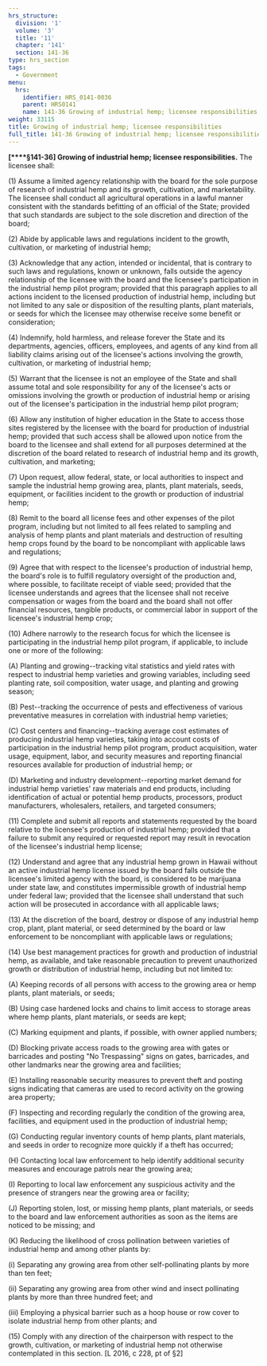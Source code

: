 ```yaml
---
hrs_structure:
  division: '1'
  volume: '3'
  title: '11'
  chapter: '141'
  section: 141-36
type: hrs_section
tags:
  - Government
menu:
  hrs:
    identifier: HRS_0141-0036
    parent: HRS0141
    name: 141-36 Growing of industrial hemp; licensee responsibilities
weight: 33115
title: Growing of industrial hemp; licensee responsibilities
full_title: 141-36 Growing of industrial hemp; licensee responsibilities
---
```

<a></a>**[****§141-36] Growing of industrial hemp; licensee responsibilities.** The licensee shall:

(1) Assume a limited agency relationship with the board for the sole purpose of research of industrial hemp and its growth, cultivation, and marketability. The licensee shall conduct all agricultural operations in a lawful manner consistent with the standards befitting of an official of the State; provided that such standards are subject to the sole discretion and direction of the board;

(2) Abide by applicable laws and regulations incident to the growth, cultivation, or marketing of industrial hemp;

(3) Acknowledge that any action, intended or incidental, that is contrary to such laws and regulations, known or unknown, falls outside the agency relationship of the licensee with the board and the licensee's participation in the industrial hemp pilot program; provided that this paragraph applies to all actions incident to the licensed production of industrial hemp, including but not limited to any sale or disposition of the resulting plants, plant materials, or seeds for which the licensee may otherwise receive some benefit or consideration;

(4) Indemnify, hold harmless, and release forever the State and its departments, agencies, officers, employees, and agents of any kind from all liability claims arising out of the licensee's actions involving the growth, cultivation, or marketing of industrial hemp;

(5) Warrant that the licensee is not an employee of the State and shall assume total and sole responsibility for any of the licensee's acts or omissions involving the growth or production of industrial hemp or arising out of the licensee's participation in the industrial hemp pilot program;

(6) Allow any institution of higher education in the State to access those sites registered by the licensee with the board for production of industrial hemp; provided that such access shall be allowed upon notice from the board to the licensee and shall extend for all purposes determined at the discretion of the board related to research of industrial hemp and its growth, cultivation, and marketing;

(7) Upon request, allow federal, state, or local authorities to inspect and sample the industrial hemp growing area, plants, plant materials, seeds, equipment, or facilities incident to the growth or production of industrial hemp;

(8) Remit to the board all license fees and other expenses of the pilot program, including but not limited to all fees related to sampling and analysis of hemp plants and plant materials and destruction of resulting hemp crops found by the board to be noncompliant with applicable laws and regulations;

(9) Agree that with respect to the licensee's production of industrial hemp, the board's role is to fulfill regulatory oversight of the production and, where possible, to facilitate receipt of viable seed; provided that the licensee understands and agrees that the licensee shall not receive compensation or wages from the board and the board shall not offer financial resources, tangible products, or commercial labor in support of the licensee's industrial hemp crop;

(10) Adhere narrowly to the research focus for which the licensee is participating in the industrial hemp pilot program, if applicable, to include one or more of the following:

(A) Planting and growing--tracking vital statistics and yield rates with respect to industrial hemp varieties and growing variables, including seed planting rate, soil composition, water usage, and planting and growing season;

(B) Pest--tracking the occurrence of pests and effectiveness of various preventative measures in correlation with industrial hemp varieties;

(C) Cost centers and financing--tracking average cost estimates of producing industrial hemp varieties, taking into account costs of participation in the industrial hemp pilot program, product acquisition, water usage, equipment, labor, and security measures and reporting financial resources available for production of industrial hemp; or

(D) Marketing and industry development--reporting market demand for industrial hemp varieties' raw materials and end products, including identification of actual or potential hemp products, processors, product manufacturers, wholesalers, retailers, and targeted consumers;

(11) Complete and submit all reports and statements requested by the board relative to the licensee's production of industrial hemp; provided that a failure to submit any required or requested report may result in revocation of the licensee's industrial hemp license;

(12) Understand and agree that any industrial hemp grown in Hawaii without an active industrial hemp license issued by the board falls outside the licensee's limited agency with the board, is considered to be marijuana under state law, and constitutes impermissible growth of industrial hemp under federal law; provided that the licensee shall understand that such action will be prosecuted in accordance with all applicable laws;

(13) At the discretion of the board, destroy or dispose of any industrial hemp crop, plant, plant material, or seed determined by the board or law enforcement to be noncompliant with applicable laws or regulations;

(14) Use best management practices for growth and production of industrial hemp, as available, and take reasonable precaution to prevent unauthorized growth or distribution of industrial hemp, including but not limited to:

(A) Keeping records of all persons with access to the growing area or hemp plants, plant materials, or seeds;

(B) Using case hardened locks and chains to limit access to storage areas where hemp plants, plant materials, or seeds are kept;

(C) Marking equipment and plants, if possible, with owner applied numbers;

(D) Blocking private access roads to the growing area with gates or barricades and posting "No Trespassing" signs on gates, barricades, and other landmarks near the growing area and facilities;

(E) Installing reasonable security measures to prevent theft and posting signs indicating that cameras are used to record activity on the growing area property;

(F) Inspecting and recording regularly the condition of the growing area, facilities, and equipment used in the production of industrial hemp;

(G) Conducting regular inventory counts of hemp plants, plant materials, and seeds in order to recognize more quickly if a theft has occurred;

(H) Contacting local law enforcement to help identify additional security measures and encourage patrols near the growing area;

(I) Reporting to local law enforcement any suspicious activity and the presence of strangers near the growing area or facility;

(J) Reporting stolen, lost, or missing hemp plants, plant materials, or seeds to the board and law enforcement authorities as soon as the items are noticed to be missing; and

(K) Reducing the likelihood of cross pollination between varieties of industrial hemp and among other plants by:

(i) Separating any growing area from other self-pollinating plants by more than ten feet;

(ii) Separating any growing area from other wind and insect pollinating plants by more than three hundred feet; and

(iii) Employing a physical barrier such as a hoop house or row cover to isolate industrial hemp from other plants; and

(15) Comply with any direction of the chairperson with respect to the growth, cultivation, or marketing of industrial hemp not otherwise contemplated in this section. [L 2016, c 228, pt of §2]